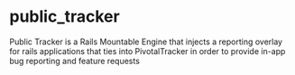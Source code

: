 public_tracker
==============

Public Tracker is a Rails Mountable Engine that injects a reporting overlay for rails applications that ties into PivotalTracker in order to provide in-app bug reporting and feature requests 